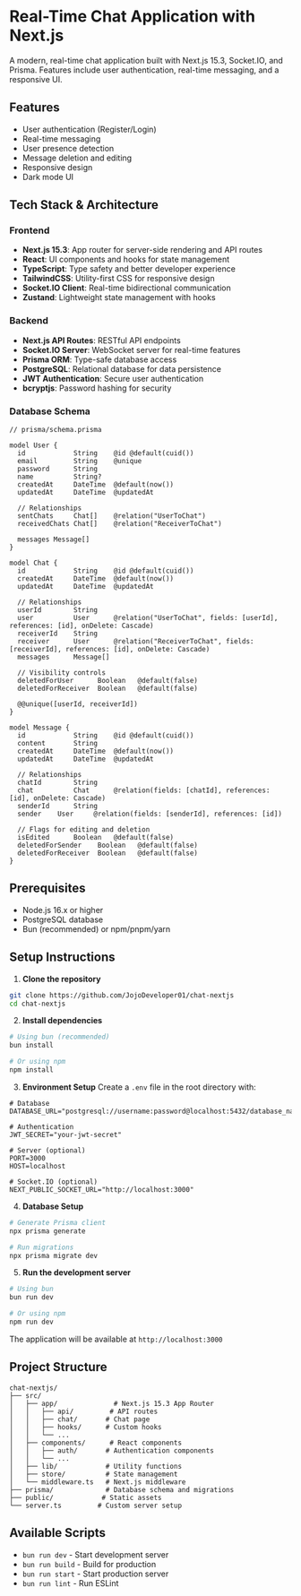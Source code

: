 # Real-Time Chat Application with Next.js

A modern, real-time chat application built with Next.js 15.3, Socket.IO, and Prisma. Features include user authentication, real-time messaging, and a responsive UI.

## Features

- User authentication (Register/Login)
- Real-time messaging
- User presence detection
- Message deletion and editing
- Responsive design
- Dark mode UI

## Tech Stack & Architecture

### Frontend
- **Next.js 15.3**: App router for server-side rendering and API routes
- **React**: UI components and hooks for state management
- **TypeScript**: Type safety and better developer experience
- **TailwindCSS**: Utility-first CSS for responsive design
- **Socket.IO Client**: Real-time bidirectional communication
- **Zustand**: Lightweight state management with hooks

### Backend
- **Next.js API Routes**: RESTful API endpoints
- **Socket.IO Server**: WebSocket server for real-time features
- **Prisma ORM**: Type-safe database access
- **PostgreSQL**: Relational database for data persistence
- **JWT Authentication**: Secure user authentication
- **bcryptjs**: Password hashing for security

### Database Schema
```prisma
// prisma/schema.prisma

model User {
  id            String    @id @default(cuid())
  email         String    @unique
  password      String
  name          String?
  createdAt     DateTime  @default(now())
  updatedAt     DateTime  @updatedAt

  // Relationships
  sentChats     Chat[]    @relation("UserToChat")
  receivedChats Chat[]    @relation("ReceiverToChat")

  messages Message[]
}

model Chat {
  id            String    @id @default(cuid())
  createdAt     DateTime  @default(now())
  updatedAt     DateTime  @updatedAt
  
  // Relationships
  userId        String
  user          User      @relation("UserToChat", fields: [userId], references: [id], onDelete: Cascade)
  receiverId    String
  receiver      User      @relation("ReceiverToChat", fields: [receiverId], references: [id], onDelete: Cascade)
  messages      Message[]

  // Visibility controls
  deletedForUser      Boolean   @default(false)
  deletedForReceiver  Boolean   @default(false)

  @@unique([userId, receiverId])
}

model Message {
  id            String    @id @default(cuid())
  content       String
  createdAt     DateTime  @default(now())
  updatedAt     DateTime  @updatedAt
  
  // Relationships
  chatId        String
  chat          Chat      @relation(fields: [chatId], references: [id], onDelete: Cascade)
  senderId      String
  sender    User     @relation(fields: [senderId], references: [id])
  
  // Flags for editing and deletion
  isEdited      Boolean   @default(false)
  deletedForSender    Boolean   @default(false)
  deletedForReceiver  Boolean   @default(false)
}
```

## Prerequisites

- Node.js 16.x or higher
- PostgreSQL database
- Bun (recommended) or npm/pnpm/yarn

## Setup Instructions

1. **Clone the repository**
```bash
git clone https://github.com/JojoDeveloper01/chat-nextjs
cd chat-nextjs
```

2. **Install dependencies**
```bash
# Using bun (recommended)
bun install

# Or using npm
npm install
```

3. **Environment Setup**
Create a `.env` file in the root directory with:
```env
# Database
DATABASE_URL="postgresql://username:password@localhost:5432/database_name"

# Authentication
JWT_SECRET="your-jwt-secret"

# Server (optional)
PORT=3000
HOST=localhost

# Socket.IO (optional)
NEXT_PUBLIC_SOCKET_URL="http://localhost:3000"
```

4. **Database Setup**
```bash
# Generate Prisma client
npx prisma generate

# Run migrations
npx prisma migrate dev
```

5. **Run the development server**
```bash
# Using bun
bun run dev

# Or using npm
npm run dev
```

The application will be available at `http://localhost:3000`

## Project Structure

```
chat-nextjs/
├── src/
│   ├── app/              # Next.js 15.3 App Router
│   │   ├── api/         # API routes
│   │   ├── chat/       # Chat page
│   │   ├── hooks/      # Custom hooks
│   │   └── ...
│   ├── components/      # React components
│   │   ├── auth/       # Authentication components
│   │   └── ...
│   ├── lib/            # Utility functions
│   ├── store/          # State management
│   └── middleware.ts   # Next.js middleware
├── prisma/             # Database schema and migrations
├── public/            # Static assets
└── server.ts         # Custom server setup
```

## Available Scripts

- `bun run dev` - Start development server
- `bun run build` - Build for production
- `bun run start` - Start production server
- `bun run lint` - Run ESLint
